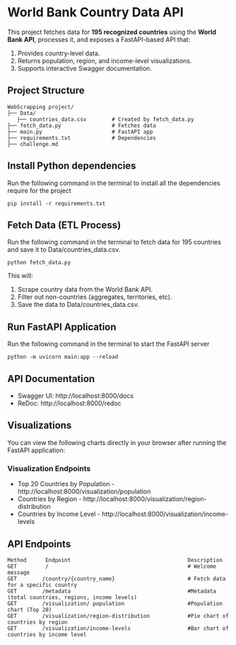 # World Bank Country Data API

This project fetches data for **195 recognized countries** using the **World Bank API**, processes it, and exposes a FastAPI-based API that:

1. Provides country-level data.
2. Returns population, region, and income-level visualizations.
3. Supports interactive Swagger documentation.


## Project Structure

```
WebScrapping project/
├── Data/
   ├── countries_data.csv        # Created by fetch_data.py 
├── fetch_data.py                # Fetches data
├── main.py                      # FastAPI app
├── requirements.txt             # Dependencies
├── challenge.md

```

## Install Python dependencies
Run the following command in the terminal to install all the dependencies require for the project

``` pip install -r requirements.txt ```


## Fetch Data (ETL Process)
Run the following command in the terminal to fetch data for 195 countries and save it to Data/countries_data.csv.

``` python fetch_data.py ```

This will:

1. Scrape country data from the World Bank API.
2. Filter out non-countries (aggregates, territories, etc).
3. Save the data to Data/countries_data.csv.



## Run FastAPI Application
Run the following command in the terminal to start the FastAPI server

``` python -m uvicorn main:app --reload ```


## API Documentation
- Swagger UI: http://localhost:8000/docs
- ReDoc:  http://localhost:8000/redoc


## Visualizations
You can view the following charts directly in your browser after running the FastAPI application:

### Visualization Endpoints
- Top 20 Countries by Population   - http://localhost:8000/visualization/population
- Countries by Region	           - http://localhost:8000/visualization/region-distribution
- Countries by Income Level        - http://localhost:8000/visualization/income-levels


## API Endpoints	
``` 
Method      Endpoint                                     Description                                
GET	        /	                                         # Welcome message
GET	       /country/{country_name}	                     # Fetch data for a specific country
GET	       /metadata	                                 #Metadata (total countries, regions, income levels)
GET	       /visualization/ population	                 #Population chart (Top 20)
GET	       /visualization/region-distribution	         #Pie chart of countries by region
GET	       /visualization/income-levels	                 #Bar chart of countries by income level
```